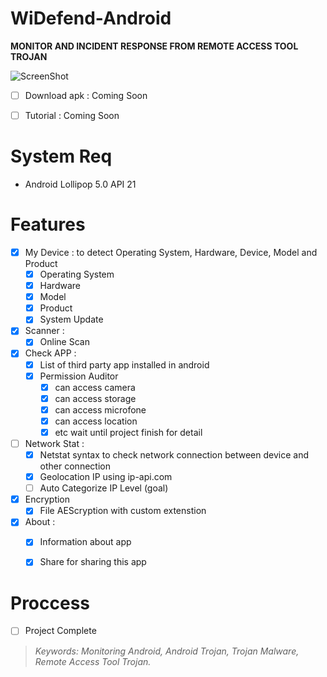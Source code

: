# WiDefend-Android

**MONITOR AND INCIDENT RESPONSE FROM REMOTE ACCESS TOOL TROJAN**



![ScreenShot](https://github.com/wishihab/WiDefend-Android/blob/master/WiDifendAndroids.PNG)

- [ ] Download apk : Coming Soon
- [ ] Tutorial : Coming Soon


# System Req

- Android Lollipop 5.0 API 21

# Features

- [x] My Device : to detect Operating System, Hardware, Device, Model and Product
	- [x] Operating System
	- [x] Hardware
	- [x] Model
	- [x] Product
	- [x] System Update
	
- [x] Scanner :
	- [x] Online Scan
	
- [x] Check APP : 
	- [x] List of third party app installed in android
	- [x] Permission Auditor
		- [x] can access camera
		- [x] can access storage
		- [x] can access microfone
		- [x] can access location
		- [x] etc wait until project finish for detail
	
- [ ] Network Stat :
	- [x] Netstat syntax to check network connection between device and other connection
	- [x] Geolocation IP using ip-api.com
	- [ ] Auto Categorize IP Level (goal)
	
- [x] Encryption
	- [x] File AEScryption with custom extenstion

- [x] About : 
	- [x] Information about app
	- [x] Share for sharing this app



# Proccess

- [ ] Project Complete


> *Keywords: Monitoring Android, Android Trojan, Trojan Malware, Remote Access Tool Trojan.*

